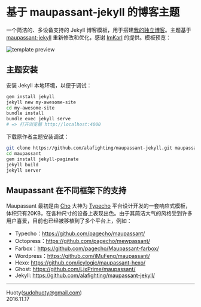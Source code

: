 基于 maupassant-jekyll 的博客主题
=================================

一个简洁的、多设备支持的 Jekyll 博客模板，用于搭建[我的独立博客](http://blog.konghy.cn)。主题基于 [maupassant-jekyll](https://github.com/alafighting/maupassant-jekyll.git) 重新修改和优化，感谢 [ImKarl](https://github.com/ImKarl) 的提供。模板预览：

![template preview](https://camo.githubusercontent.com/74fd2ccea00a682742515ce1d3725283c3385721/687474703a2f2f6f6f6f2e306f302e6f6f6f2f323031352f31302f32342f353632623562653132313737652e6a7067 "Maupassant template preview")

## 主题安装

安装 Jekyll 本地环境，以便于调试：

```bash
gem install jekyll
jekyll new my-awesome-site
cd my-awesome-site
bundle install
bundle exec jekyll serve
# => 打开浏览器 http://localhost:4000
```

下载原作者主题安装调试：

```bash
git clone https://github.com/alafighting/maupassant-jekyll.git maupassant
cd maupassant
gem install jekyll-paginate
jekyll build
jekyll server
```

## Maupassant 在不同框架下的支持

Maupassant 最初是由 [Cho](https://github.com/pagecho/) 大神为 [Typecho](http://typecho.org/) 平台设计开发的一套响应式模板，体积只有20KB，在各种尺寸的设备上表现出色。由于其简洁大气的风格受到许多用户喜爱，目前也已经被移植到了多个平台上，例如：

+ Typecho：https://github.com/pagecho/maupassant/
+ Octopress：https://github.com/pagecho/mewpassant/
+ Farbox：https://github.com/pagecho/Maupassant-farbox/
+ Wordpress：https://github.com/iMuFeng/maupassant/
+ Hexo: https://github.com/icylogic/maupassant-hexo/
+ Ghost: https://github.com/LjxPrime/maupassant/
+ Jekyll: https://github.com/alafighting/maupassant-jekyll/

------
Huoty(<sudohuoty@gmail.com>)<br>
2016.11.17
